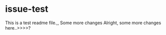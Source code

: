 # issue-test
This is a test readme file.,,
Some more changes
Alright, some more changes here..>>>>?
